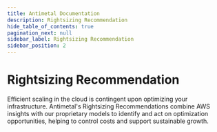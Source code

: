 ```yaml
---
title: Antimetal Documentation
description: Rightsizing Recommendation
hide_table_of_contents: true
pagination_next: null
sidebar_label: Rightsizing Recommendation
sidebar_position: 2
---
```


# Rightsizing Recommendation

Efficient scaling in the cloud is contingent upon optimizing your infrastructure. Antimetal's Rightsizing Recommendations combine AWS insights with our proprietary models to identify and act on optimization opportunities, helping to control costs and support sustainable growth.